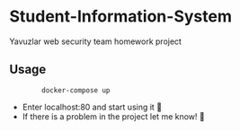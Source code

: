 # Student-Information-System
Yavuzlar web security team homework project
## Usage
            docker-compose up
* Enter localhost:80 and start using it :rocket:
* If there is a problem in the project let me know! :star2:
